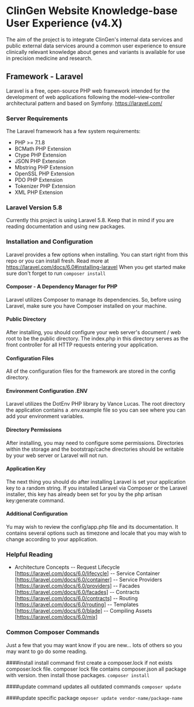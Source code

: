 # ClinGen Website Knowledge-base User Experience (v4.X)
The aim of the project is to integrate ClinGen's internal data services and public external data services around a common user experience to ensure clinically relevant knowledge about genes and variants is available for use in precision medicine and research.


## Framework - Laravel
Laravel is a free, open-source PHP web framework intended for the development of web applications following the model–view–controller architectural pattern and based on Symfony.  https://laravel.com/

### Server Requirements
The Laravel framework has a few system requirements:

- PHP >= 7.1.8
- BCMath PHP Extension
- Ctype PHP Extension
- JSON PHP Extension
- Mbstring PHP Extension
- OpenSSL PHP Extension 
- PDO PHP Extension
- Tokenizer PHP Extension
- XML PHP Extension

### Laravel Version 5.8
Currently this project is using Laravel 5.8.  Keep that in mind if you are reading documentation and using new packages.

### Installation and Configuration
Laravel provides a few options when installing.  You can start right from this repo or you can install fresh. Read more at https://laravel.com/docs/6.0#installing-laravel  When you get started make sure don't forget to run ```composer install``` 

#### Composer - A Dependency Manager for PHP
Laravel utilizes Composer to manage its dependencies. So, before using Laravel, make sure you have Composer installed on your machine.

#### Public Directory
After installing, you should configure your web server's document / web root to be the public directory. The index.php in this directory serves as the front controller for all HTTP requests entering your application.

#### Configuration Files
All of the configuration files for the framework are stored in the config directory. 

#### Environment Configuration .ENV
Laravel utilizes the DotEnv PHP library by Vance Lucas. The root directory the application contains a .env.example file so you can see where you can add your environment variables. 

#### Directory Permissions
After installing, you may need to configure some permissions. Directories within the storage and the bootstrap/cache directories should be writable by your web server or Laravel will not run.

#### Application Key
The next thing you should do after installing Laravel is set your application key to a random string. If you installed Laravel via Composer or the Laravel installer, this key has already been set for you by the php artisan key:generate command.

#### Additional Configuration
Yu may wish to review the config/app.php file and its documentation. It contains several options such as timezone and locale that you may wish to change according to your application.

### Helpful Reading
- Architecture Concepts 
-- Request Lifecycle [https://laravel.com/docs/6.0/lifecycle]
-- Service Container [https://laravel.com/docs/6.0/container]
-- Service Providers [https://laravel.com/docs/6.0/providers]
-- Facades [https://laravel.com/docs/6.0/facades]
-- Contracts [https://laravel.com/docs/6.0/contracts]
-- Routing [https://laravel.com/docs/6.0/routing]
-- Templates [https://laravel.com/docs/6.0/blade]
-- Compiling Assets [https://laravel.com/docs/6.0/mix]

### Common Composer Commands
Just a few that you may want know if you are new... lots of others so you may want to go do some reading.

####install
install command first create a composer.lock if not exists composer.lock file. composer lock file contains composer.json all package with version. then install those packages.
```composer install```

####update command updates all outdated commands
```composer update```

####update specific package
```omposer update vendor-name/package-name```